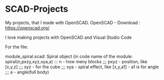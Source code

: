 # SCAD-Projects
My projects, that I made with OpenSCAD. OpenSCAD - Download : https://openscad.org/

I love making projects with OpenSCAD and Visual Studio Code

For the file:

module_spiral.scad:
Spiral object (in code name of the module: spiral(n,pxzy,xyz,xya,a) :::
n - how meny blocks ;;;
pxyz - position, like [x,y,z] ;;;
xyz - for the cube ;;;
xya - spiral effect, like [x,y,a1] - a1 is for angle ;;;
a - angle(full body)